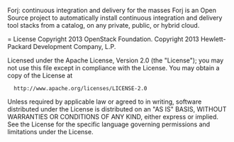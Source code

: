 Forj: continuous integration and delivery for the masses
Forj is an Open Source project to automatically install continuous integration and delivery tool stacks from a catalog, on any private, public, or hybrid cloud.

= License
 Copyright 2013 OpenStack Foundation.
 Copyright 2013 Hewlett-Packard Development Company, L.P.

 Licensed under the Apache License, Version 2.0 (the "License"); you may
 not use this file except in compliance with the License. You may obtain
 a copy of the License at

      http://www.apache.org/licenses/LICENSE-2.0

 Unless required by applicable law or agreed to in writing, software
 distributed under the License is distributed on an "AS IS" BASIS, WITHOUT
 WARRANTIES OR CONDITIONS OF ANY KIND, either express or implied. See the
 License for the specific language governing permissions and limitations
 under the License.
